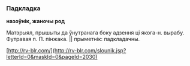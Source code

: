 ### Падкладка
**назоўнік, жаночы род**

Матэрыял, прышыты да ўнутранага боку адзення ці якога-н. вырабу. Футравая п. П. пінжака. || прыметнік: падкладачны.

<a rel="author">[http://rv-blr.com/](http://rv-blr.com/slounik.jsp?letterId=0&maskId=0&pageId=2030)</a>
